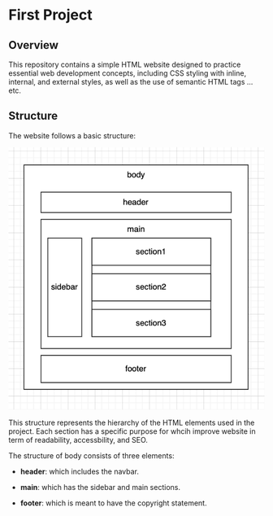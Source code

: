 # First Project

## Overview

This repository contains a simple HTML website designed to practice essential web development concepts, including CSS styling with inline, internal, and external styles, as well as the use of semantic HTML tags ... etc. 

## Structure

The website follows a basic structure:

![Scaled Image](pic.png)

This structure represents the hierarchy of the HTML elements used in the project. Each section has a specific purpose for whcih improve website in term of readability, accessbility, and SEO.


The structure of body consists of three elements:  


- **header**: which includes the navbar.

- **main**: which has the sidebar and main sections.

- **footer**: which is meant to have the copyright statement.
